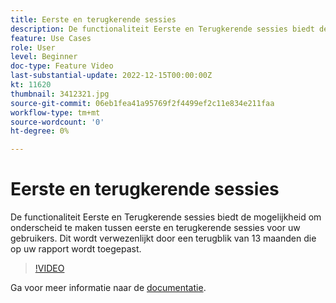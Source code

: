 ```yaml
---
title: Eerste en terugkerende sessies
description: De functionaliteit Eerste en Terugkerende sessies biedt de mogelijkheid om onderscheid te maken tussen eerste en terugkerende sessies voor uw gebruikers. Dit wordt verwezenlijkt door een terugblik van 13 maanden die op uw rapport wordt toegepast.
feature: Use Cases
role: User
level: Beginner
doc-type: Feature Video
last-substantial-update: 2022-12-15T00:00:00Z
kt: 11620
thumbnail: 3412321.jpg
source-git-commit: 06eb1fea41a95769f2f4499ef2c11e834e211faa
workflow-type: tm+mt
source-wordcount: '0'
ht-degree: 0%

---
```



# Eerste en terugkerende sessies

De functionaliteit Eerste en Terugkerende sessies biedt de mogelijkheid om onderscheid te maken tussen eerste en terugkerende sessies voor uw gebruikers. Dit wordt verwezenlijkt door een terugblik van 13 maanden die op uw rapport wordt toegepast.

>[!VIDEO](https://video.tv.adobe.com/v/3412321/?quality=12&learn=on)

Ga voor meer informatie naar de [documentatie](https://experienceleague.adobe.com/docs/analytics-platform/using/cja-usecases/data-views/data-views-usecases.html?lang=en#new-repeat).

